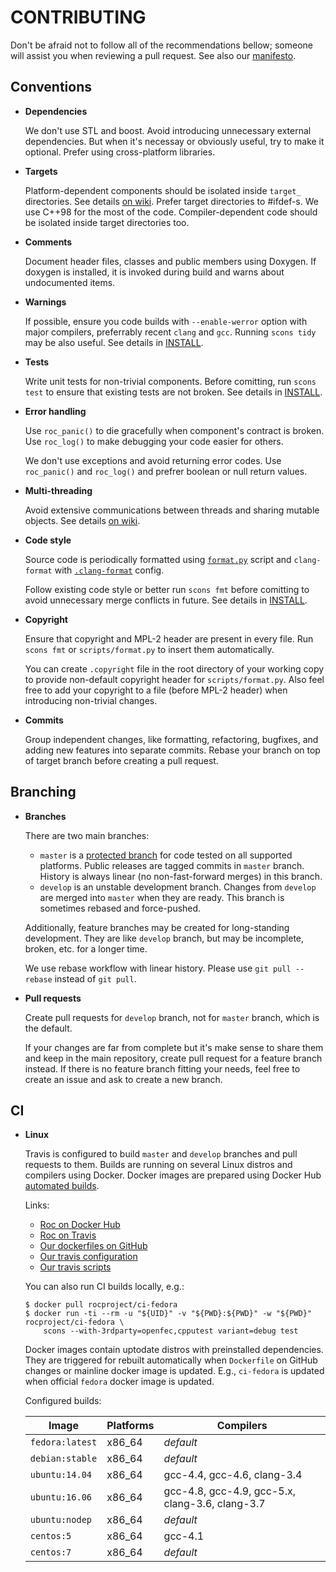 CONTRIBUTING
============

Don't be afraid not to follow all of the recommendations bellow; someone will assist you when reviewing a pull request. See also our [manifesto](https://github.com/roc-project/roc/wiki/Manifesto).

Conventions
-----------

* **Dependencies**

    We don't use STL and boost. Avoid introducing unnecessary external dependencies. But when it's necessay or obviously useful, try to make it optional. Prefer using cross-platform libraries.

* **Targets**

    Platform-dependent components should be isolated inside `target_` directories. See details [on wiki](https://github.com/roc-project/roc/wiki/Overview#targets). Prefer target directories to #ifdef-s. We use C++98 for the most of the code. Compiler-dependent code should be isolated inside target directories too.

* **Comments**

    Document header files, classes and public members using Doxygen. If doxygen is installed, it is invoked during build and warns about undocumented items.

* **Warnings**

    If possible, ensure you code builds with `--enable-werror` option with major compilers, preferrably recent `clang` and `gcc`. Running `scons tidy` may be also useful. See details in [INSTALL](INSTALL.md).

* **Tests**

    Write unit tests for non-trivial components. Before comitting, run `scons test` to ensure that existing tests are not broken. See details in [INSTALL](INSTALL.md).

* **Error handling**

    Use `roc_panic()` to die gracefully when component's contract is broken. Use `roc_log()` to make debugging your code easier for others.

    We don't use exceptions and avoid returning error codes. Use `roc_panic()` and `roc_log()` and prefrer boolean or null return values.

* **Multi-threading**

    Avoid extensive communications between threads and sharing mutable objects. See details [on wiki](https://github.com/roc-project/roc/wiki/Overview#threads).

* **Code style**

    Source code is periodically formatted using [`format.py`](scripts/format.py) script and `clang-format` with [`.clang-format`](.clang-format) config.

    Follow existing code style or better run `scons fmt` before comitting to avoid unnecessary merge conflicts in future. See details in [INSTALL](INSTALL.md).

* **Copyright**

    Ensure that copyright and MPL-2 header are present in every file. Run `scons fmt` or `scripts/format.py` to insert them automatically.

    You can create `.copyright` file in the root directory of your working copy to provide non-default copyright header for `scripts/format.py`. Also feel free to add your copyright to a file (before MPL-2 header) when introducing non-trivial changes.

* **Commits**

    Group independent changes, like formatting, refactoring, bugfixes, and adding new features into separate commits. Rebase your branch on top of target branch before creating a pull request.

Branching
---------

* **Branches**

    There are two main branches:
    * `master` is a [protected branch](https://help.github.com/articles/about-protected-branches/) for code tested on all supported platforms. Public releases are tagged commits in `master` branch. History is always linear (no non-fast-forward merges) in this branch.
    * `develop` is an unstable development branch. Changes from `develop` are merged into `master` when they are ready. This branch is sometimes rebased and force-pushed.

    Additionally, feature branches may be created for long-standing development. They are like `develop` branch, but may be incomplete, broken, etc. for a longer time.

    We use rebase workflow with linear history. Please use `git pull --rebase` instead of `git pull`.

* **Pull requests**

    Create pull requests for `develop` branch, not for `master` branch, which is the default.

    If your changes are far from complete but it's make sense to share them and keep in the main repository, create pull request for a feature branch instead. If there is no feature branch fitting your needs, feel free to create an issue and ask to create a new branch.

CI
--

* **Linux**

    Travis is configured to build `master` and `develop` branches and pull requests to them. Builds are running on several Linux distros and compilers using Docker. Docker images are prepared using Docker Hub [automated builds](https://docs.docker.com/docker-hub/builds/).

    Links:
     * [Roc on Docker Hub](https://hub.docker.com/u/rocproject/)
     * [Roc on Travis](https://travis-ci.org/roc-project)
     * [Our dockerfiles on GitHub](https://github.com/roc-project/docker-ci)
     * [Our travis configuration](.travis.yml)
     * [Our travis scripts](scripts/travis)

    You can also run CI builds locally, e.g.:

    ```
    $ docker pull rocproject/ci-fedora
    $ docker run -ti --rm -u "${UID}" -v "${PWD}:${PWD}" -w "${PWD}" rocproject/ci-fedora \
        scons --with-3rdparty=openfec,cpputest variant=debug test
    ```

    Docker images contain uptodate distros with preinstalled dependencies. They are triggered for rebuilt automatically when `Dockerfile` on GitHub changes or mainline docker image is updated. E.g., `ci-fedora` is updated when official `fedora` docker image is updated.

    Configured builds:

    Image           | Platforms   | Compilers
    --------------- | ----------- | ---------
    `fedora:latest` | x86_64      | *default*
    `debian:stable` | x86_64      | *default*
    `ubuntu:14.04`  | x86_64      | gcc-4.4, gcc-4.6, clang-3.4
    `ubuntu:16.06`  | x86_64      | gcc-4.8, gcc-4.9, gcc-5.x, clang-3.6, clang-3.7
    `ubuntu:nodep`  | x86_64      | *default*
    `centos:5`      | x86_64      | gcc-4.1
    `centos:7`      | x86_64      | *default*
